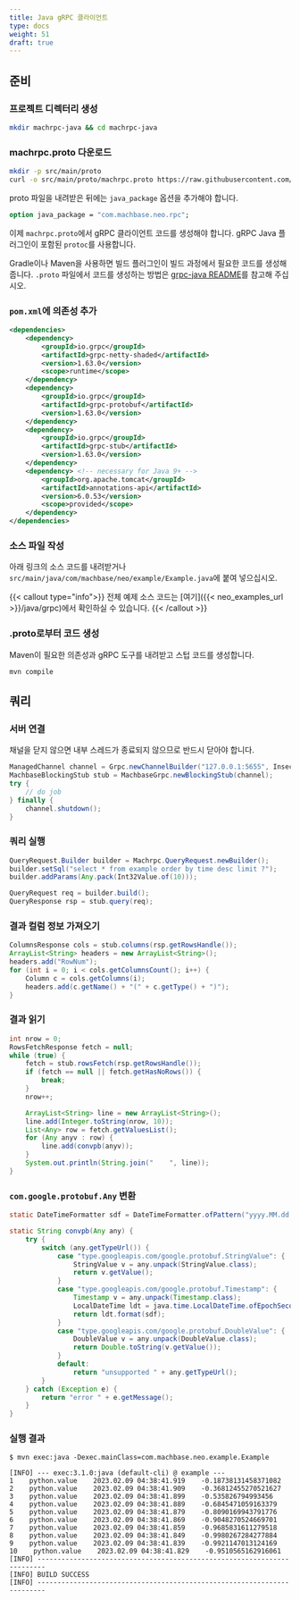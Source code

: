 ```yaml
---
title: Java gRPC 클라이언트
type: docs
weight: 51
draft: true
---
```


## 준비

### 프로젝트 디렉터리 생성

```sh
mkdir machrpc-java && cd machrpc-java
```


### machrpc.proto 다운로드

```sh
mkdir -p src/main/proto
curl -o src/main/proto/machrpc.proto https://raw.githubusercontent.com/machbase/neo-server/main/api/proto/machrpc.proto
```

proto 파일을 내려받은 뒤에는 `java_package` 옵션을 추가해야 합니다.

```proto
option java_package = "com.machbase.neo.rpc";
```

이제 `machrpc.proto`에서 gRPC 클라이언트 코드를 생성해야 합니다. gRPC Java 플러그인이 포함된 `protoc`를 사용합니다.

Gradle이나 Maven을 사용하면 빌드 플러그인이 빌드 과정에서 필요한 코드를 생성해 줍니다.
`.proto` 파일에서 코드를 생성하는 방법은 [grpc-java README](https://github.com/grpc/grpc-java/blob/master/README.md)를 참고해 주십시오.

### `pom.xml`에 의존성 추가

```xml
<dependencies>
    <dependency>
        <groupId>io.grpc</groupId>
        <artifactId>grpc-netty-shaded</artifactId>
        <version>1.63.0</version>
        <scope>runtime</scope>
    </dependency>
    <dependency>
        <groupId>io.grpc</groupId>
        <artifactId>grpc-protobuf</artifactId>
        <version>1.63.0</version>
    </dependency>
    <dependency>
        <groupId>io.grpc</groupId>
        <artifactId>grpc-stub</artifactId>
        <version>1.63.0</version>
    </dependency>
    <dependency> <!-- necessary for Java 9+ -->
        <groupId>org.apache.tomcat</groupId>
        <artifactId>annotations-api</artifactId>
        <version>6.0.53</version>
        <scope>provided</scope>
    </dependency>
</dependencies>
```

### 소스 파일 작성

아래 링크의 소스 코드를 내려받거나 `src/main/java/com/machbase/neo/example/Example.java`에 붙여 넣으십시오.

{{< callout type="info">}}
전체 예제 소스 코드는 [여기]({{< neo_examples_url >}}/java/grpc)에서 확인하실 수 있습니다.
{{< /callout >}}

### .proto로부터 코드 생성

Maven이 필요한 의존성과 gRPC 도구를 내려받고 스텁 코드를 생성합니다.

```
mvn compile
```

## 쿼리

### 서버 연결

채널을 닫지 않으면 내부 스레드가 종료되지 않으므로 반드시 닫아야 합니다.

```java
ManagedChannel channel = Grpc.newChannelBuilder("127.0.0.1:5655", InsecureChannelCredentials.create()).build();
MachbaseBlockingStub stub = MachbaseGrpc.newBlockingStub(channel);
try {
    // do job
} finally {
    channel.shutdown();
}
```

### 쿼리 실행

```java
QueryRequest.Builder builder = Machrpc.QueryRequest.newBuilder();
builder.setSql("select * from example order by time desc limit ?");
builder.addParams(Any.pack(Int32Value.of(10)));

QueryRequest req = builder.build();
QueryResponse rsp = stub.query(req);
```

### 결과 컬럼 정보 가져오기

```java
ColumnsResponse cols = stub.columns(rsp.getRowsHandle());
ArrayList<String> headers = new ArrayList<String>();
headers.add("RowNum");
for (int i = 0; i < cols.getColumnsCount(); i++) {
    Column c = cols.getColumns(i);
    headers.add(c.getName() + "(" + c.getType() + ")");
}
```

### 결과 읽기

```java
int nrow = 0;
RowsFetchResponse fetch = null;
while (true) {
    fetch = stub.rowsFetch(rsp.getRowsHandle());
    if (fetch == null || fetch.getHasNoRows()) {
        break;
    }
    nrow++;

    ArrayList<String> line = new ArrayList<String>();
    line.add(Integer.toString(nrow, 10));
    List<Any> row = fetch.getValuesList();
    for (Any anyv : row) {
        line.add(convpb(anyv));
    }
    System.out.println(String.join("    ", line));
}
```

### `com.google.protobuf.Any` 변환

```java
static DateTimeFormatter sdf = DateTimeFormatter.ofPattern("yyyy.MM.dd HH:mm:ss.SSS");

static String convpb(Any any) {
    try {
        switch (any.getTypeUrl()) {
            case "type.googleapis.com/google.protobuf.StringValue": {
                StringValue v = any.unpack(StringValue.class);
                return v.getValue();
            }
            case "type.googleapis.com/google.protobuf.Timestamp": {
                Timestamp v = any.unpack(Timestamp.class);
                LocalDateTime ldt = java.time.LocalDateTime.ofEpochSecond(v.getSeconds(), v.getNanos(), ZoneOffset.UTC);
                return ldt.format(sdf);
            }
            case "type.googleapis.com/google.protobuf.DoubleValue": {
                DoubleValue v = any.unpack(DoubleValue.class);
                return Double.toString(v.getValue());
            }
            default:
                return "unsupported " + any.getTypeUrl();
        }
    } catch (Exception e) {
        return "error " + e.getMessage();
    }
}
```

### 실행 결과

```
$ mvn exec:java -Dexec.mainClass=com.machbase.neo.example.Example

[INFO] --- exec:3.1.0:java (default-cli) @ example ---
1    python.value    2023.02.09 04:38:41.919    -0.18738131458371082
2    python.value    2023.02.09 04:38:41.909    -0.36812455270521627
3    python.value    2023.02.09 04:38:41.899    -0.535826794993456
4    python.value    2023.02.09 04:38:41.889    -0.6845471059163379
5    python.value    2023.02.09 04:38:41.879    -0.8090169943791776
6    python.value    2023.02.09 04:38:41.869    -0.9048270524669701
7    python.value    2023.02.09 04:38:41.859    -0.9685831611279518
8    python.value    2023.02.09 04:38:41.849    -0.9980267284277884
9    python.value    2023.02.09 04:38:41.839    -0.9921147013124169
10    python.value    2023.02.09 04:38:41.829    -0.9510565162916061
[INFO] ------------------------------------------------------------------------
[INFO] BUILD SUCCESS
[INFO] ------------------------------------------------------------------------
```
